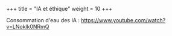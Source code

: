+++
title = "IA et éthique"
weight = 10
+++




Consommation d'eau des IA :
https://www.youtube.com/watch?v=LNoklk0NRmQ

